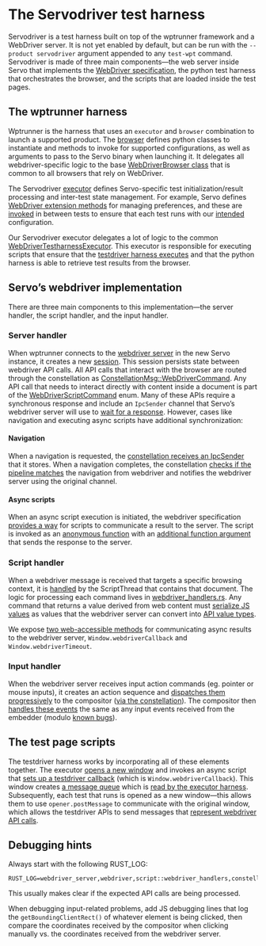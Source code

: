 # The Servodriver test harness

Servodriver is a test harness built on top of the wptrunner framework and a WebDriver server. It is not yet enabled by default, but can be run with the `--product servodriver` argument appended to any `test-wpt` command.
Servodriver is made of three main components—the web server inside Servo that implements the [WebDriver specification](https://www.w3.org/TR/webdriver2/), the python test harness that orchestrates the browser, and the scripts that are loaded inside the test pages.


## The wptrunner harness

Wptrunner is the harness that uses an `executor` and `browser` combination to launch a supported product. The [browser](https://github.com/servo/servo/blob/main/tests/wpt/tests/tools/wptrunner/wptrunner/browsers/servodriver.py) defines python classes to instantiate and methods to invoke for supported configurations, as well as arguments to pass to the Servo binary when launching it. It delegates all webdriver-specific logic to the base [WebDriverBrowser class](https://github.com/servo/servo/blob/3421185737deefe27e51e104708b02d9b3d4f4f3/tests/wpt/tests/tools/wptrunner/wptrunner/browsers/base.py#L294) that is common to all browsers that rely on WebDriver.

The Servodriver [executor](https://github.com/servo/servo/blob/main/tests/wpt/tests/tools/wptrunner/wptrunner/executors/executorservodriver.py) defines Servo-specific test initialization/result processing and inter-test state management. For example, Servo defines [WebDriver extension methods](https://github.com/servo/servo/blob/3421185737deefe27e51e104708b02d9b3d4f4f3/tests/wpt/tests/tools/wptrunner/wptrunner/executors/executorservodriver.py#L23-L42) for managing preferences, and these are [invoked](https://github.com/servo/servo/blob/3421185737deefe27e51e104708b02d9b3d4f4f3/tests/wpt/tests/tools/wptrunner/wptrunner/executors/executorservodriver.py#L88-L92) in between tests to ensure that each test runs with our [intended](https://github.com/servo/servo/blob/main/tests/wpt/meta/webxr/__dir__.ini#L1) configuration.

Our Servodriver executor delegates a lot of logic to the common [WebDriverTestharnessExecutor](https://github.com/servo/servo/blob/3421185737deefe27e51e104708b02d9b3d4f4f3/tests/wpt/tests/tools/wptrunner/wptrunner/executors/executorwebdriver.py#L948). This executor is responsible for executing scripts that ensure that the [testdriver harness executes](https://github.com/servo/servo/blob/3421185737deefe27e51e104708b02d9b3d4f4f3/tests/wpt/tests/tools/wptrunner/wptrunner/executors/executorwebdriver.py#L840) and that the python harness is able to retrieve test results from the browser.


## Servo’s webdriver implementation

There are three main components to this implementation—the server handler, the script handler, and the input handler.


### Server handler

When wptrunner connects to the [webdriver server](https://github.com/servo/servo/blob/main/components/webdriver_server/) in the new Servo instance, it creates a new [session](https://github.com/servo/servo/blob/main/components/webdriver_server/lib.rs#L132). This session persists state between webdriver API calls. All API calls that interact with the browser are routed through the constellation as [ConstellationMsg::WebDriverCommand](https://doc.servo.org/script_traits/enum.WebDriverCommandMsg.html). Any API call that needs to interact directly with content inside a document is part of the [WebDriverScriptCommand](https://doc.servo.org/script_traits/webdriver_msg/enum.WebDriverScriptCommand.html) enum. Many of these APIs require a synchronous response and include an `IpcSender` channel that Servo’s webdriver server will use to [wait for a response](https://github.com/servo/servo/blob/3421185737deefe27e51e104708b02d9b3d4f4f3/components/webdriver_server/lib.rs#L911). However, cases like navigation and executing async scripts have additional synchronization:


#### Navigation

When a navigation is requested, the [constellation receives an IpcSender](https://github.com/servo/servo/blob/3421185737deefe27e51e104708b02d9b3d4f4f3/components/webdriver_server/lib.rs#L677) that it stores. When a navigation completes, the constellation [checks if the pipeline matches](https://github.com/servo/servo/blob/main/components/constellation/constellation.rs#L3676) the navigation from webdriver and notifies the webdriver server using the original channel.


#### Async scripts

When an async script execution is initiated, the webdriver specification [provides a way](https://www.w3.org/TR/webdriver2/#execute-async-script) for scripts to communicate a result to the server. The script is invoked as an [anonymous function](https://github.com/servo/servo/blob/3421185737deefe27e51e104708b02d9b3d4f4f3/components/webdriver_server/lib.rs#L1532) with an [additional function argument](https://github.com/servo/servo/blob/3421185737deefe27e51e104708b02d9b3d4f4f3/components/webdriver_server/lib.rs#L1524) that sends the response to the server.


### Script handler

When a webdriver message is received that targets a specific browsing context, it is [handled](https://github.com/servo/servo/blob/3421185737deefe27e51e104708b02d9b3d4f4f3/components/script/script_thread.rs#L2076) by the ScriptThread that contains that document. The logic for processing each command lives in [webdriver_handlers.rs](https://github.com/servo/servo/blob/main/components/script/webdriver_handlers.rs). Any command that returns a value derived from web content must [serialize JS values](https://github.com/servo/servo/blob/3421185737deefe27e51e104708b02d9b3d4f4f3/components/script/webdriver_handlers.rs#L162) as values that the webdriver server can convert into [API value types](https://doc.servo.org/serde_json/value/enum.Value.html).

We expose [two web-accessible methods](https://github.com/servo/servo/blob/3421185737deefe27e51e104708b02d9b3d4f4f3/components/script/dom/window.rs#L1189-L1203) for communicating async results to the webdriver server, `Window.webdriverCallback` and `Window.webdriverTimeout`.


### Input handler

When the webdriver server receives input action commands (eg. pointer or mouse inputs), it creates an action sequence and [dispatches them progressively](https://github.com/servo/servo/blob/main/components/webdriver_server/actions.rs#L110) to the compositor ([via the constellation](https://github.com/servo/servo/blob/main/components/constellation/constellation.rs#L4548-L4559)). The compositor then [handles these events](https://github.com/servo/servo/blob/3421185737deefe27e51e104708b02d9b3d4f4f3/components/compositing/compositor.rs#L587-L601) the same as any input events received from the embedder (modulo [known bugs](https://github.com/servo/servo/issues/35394)). 


## The test page scripts

The testdriver harness works by incorporating all of these elements together. The executor [opens a new window](https://github.com/servo/servo/blob/3421185737deefe27e51e104708b02d9b3d4f4f3/tests/wpt/tests/tools/wptrunner/wptrunner/executors/executorwebdriver.py#L850)  and invokes an async script that [sets up a testdriver callback](https://github.com/servo/servo/blob/main/tests/wpt/tests/tools/wptrunner/wptrunner/executors/testharness_webdriver_resume.js) (which is `Window.webdriverCallback`). This window creates [a message queue](https://github.com/servo/servo/blob/main/tests/wpt/tests/tools/wptrunner/wptrunner/executors/message-queue.js#L30) which is [read by the executor harness](https://github.com/servo/servo/blob/3421185737deefe27e51e104708b02d9b3d4f4f3/tests/wpt/tests/tools/wptrunner/wptrunner/executors/executorwebdriver.py#L904-L905). Subsequently, each test that runs is opened as a new window—this allows them to use `opener.postMessage` to communicate with the original window, which allows the testdriver APIs to send messages that [represent webdriver API calls](https://github.com/servo/servo/blob/main/tests/wpt/tests/tools/wptrunner/wptrunner/testdriver-extra.js#L286-L296).


## Debugging hints

Always start with the following RUST_LOG:


```
RUST_LOG=webdriver_server,webdriver,script::webdriver_handlers,constellation
```


This usually makes clear if the expected API calls are being processed.

When debugging input-related problems, add JS debugging lines that log the `getBoundingClientRect()` of whatever element is being clicked, then compare the coordinates received by the compositor when clicking manually vs. the coordinates received from the webdriver server.
